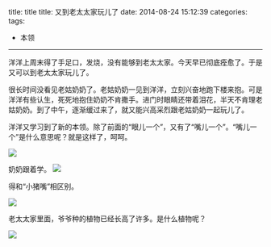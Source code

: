 


title: title
title: 又到老太太家玩儿了
date: 2014-08-24 15:12:39
categories:
tags: 
- 本领

---


洋洋上周末得了手足口，发烧，没有能够到老太太家。今天早已彻底痊愈了。于是又可以到老太太家玩儿了。

很长时间没看见老姑奶奶了。老姑奶奶一见到洋洋，立刻兴奋地跑下楼来抱。可是洋洋有些认生，死死地抱住奶奶不肯撒手。进门时眼睛还带着泪花，半天不肯理老姑奶奶。到了中午，逐渐缓过来了，就又能兴高采烈跟老姑奶奶一起玩儿了。

洋洋又学习到了新的本领。除了前面的“眼儿一个”，又有了“嘴儿一个”。“嘴儿一个”是什么意思呢？就是这样了，呵呵。

![](http://7mnmvp.com1.z0.glb.clouddn.com/yangyang20140823_123315.jpg)

奶奶跟着学。
![](http://7mnmvp.com1.z0.glb.clouddn.com/yangyang20140823_123322.jpg)

得和“小猪嘴”相区别。

![](http://7mnmvp.com1.z0.glb.clouddn.com/yangyang20140823_123328.jpg)

老太太家里面，爷爷种的植物已经长高了许多。是什么植物呢？

![](http://7mnmvp.com1.z0.glb.clouddn.com/home20140823_114925.jpg)